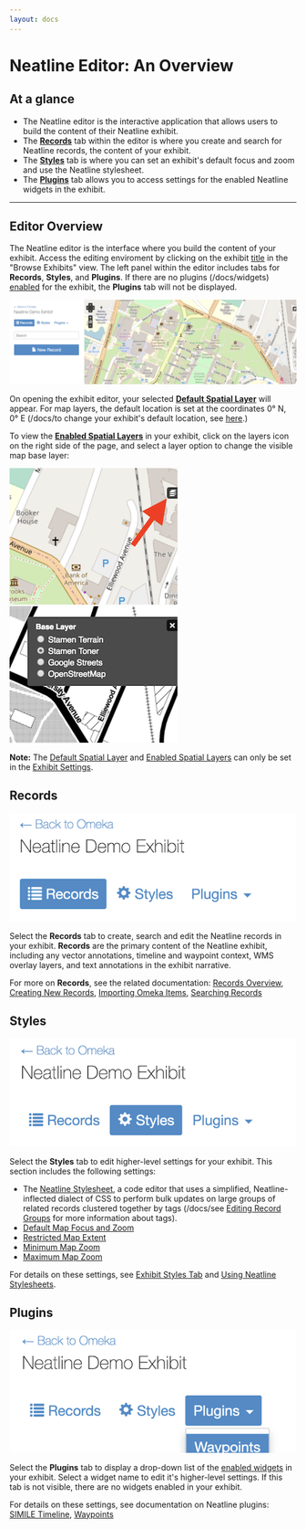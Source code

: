 ```yaml
---
layout: docs
---
```


# Neatline Editor: An Overview

## At a glance

- The Neatline editor is the interactive application that allows users to build the content of their Neatline exhibit.
- The [**Records**](#records) tab within the editor is where you create and search for Neatline records, the content of your exhibit.
- The [**Styles**](#styles) tab is where you can set an exhibit's default focus and zoom and use the Neatline stylesheet.
- The [**Plugins**](#plugins) tab allows you to access settings for the enabled Neatline widgets in the exhibit.

---

## Editor Overview

The Neatline editor is the interface where you build the content of your exhibit. Access the editing enviroment by clicking on the exhibit [title](/docs/managing-exhibits) in the "Browse Exhibits" view. The left panel within the editor includes tabs for **Records**, **Styles**, and **Plugins**. If there are no plugins (/docs/widgets) [enabled](/docs/creating-exhibits#widgets) for the exhibit, the **Plugins** tab will not be displayed. 

![Screenshot of Neatline editing environment](/assets/images/docs/editor-overview.png)

On opening the exhibit editor, your selected [**Default Spatial Layer**](/docs/creating-exhibits#default-spatial-layer) will appear. For map layers, the default location is set at the coordinates 0° N, 0° E (/docs/to change your exhibit's default location, see [here](/docs/exhibit-styles-tab#default-map-focus).)

To view the [**Enabled Spatial Layers**](/docs/creating-exhibits#enabled-spatial-layers) in your exhibit, click on the layers icon on the right side of the page, and select a layer option to change the visible map base layer:

![Screenshot layers icon](/assets/images/docs/layers-icon.png)   ![Screenshot layers icon selected](/assets/images/docs/layers-icon-open.png)

**Note:** The [Default Spatial Layer](/docs/creating-exhibits#default-spatial-layer) and [Enabled Spatial Layers](/docs/creating-exhibits#enabled-spatial-layers) can only be set in the [Exhibit Settings](/docs/creating-exhibits#exhibit-settings). 

## Records

![Screenshot of Records tab](/assets/images/docs/records-tab.png)

Select the **Records** tab to create, search and edit the Neatline records in your exhibit. **Records** are the primary content of the Neatline exhibit, including any vector annotations, timeline and waypoint context, WMS overlay layers, and text annotations in the exhibit narrative. 

For more on **Records**, see the related documentation: [Records Overview](/docs/records-overview), [Creating New Records](/docs/creating-records), [Importing Omeka Items](/docs/importing-omeka-items), [Searching Records](/docs/searching-records)

## Styles

![Screenshot of Styles tab selected](/assets/images/docs/styles-tab.png)

Select the **Styles** tab to edit higher-level settings for your exhibit. This section includes the following settings:

- The [Neatline Stylesheet](/docs/neatline-stylesheets), a code editor that uses a simplified, Neatline-inflected dialect of CSS to perform bulk updates on large groups of related records clustered together by tags (/docs/see [Editing Record Groups](/docs/style-tab-groups) for more information about tags).
- [Default Map Focus and Zoom](/docs/exhibit-styles-tab#default-map-focus) 
- [Restricted Map Extent](/docs/exhibit-styles-tab#restricted-map-extent)
- [Minimum Map Zoom](/docs/exhibit-styles-tab#minimum-map-zoom)
- [Maximum Map Zoom](/docs/exhibit-styles-tab#maximum-map-zoom)

For details on these settings, see [Exhibit Styles Tab](/docs/exhibit-styles-tab) and [Using Neatline Stylesheets](/docs/neatline-stylesheets).

## Plugins

![Screenshot of plugins tab selected](/assets/images/docs/editor-plugins-tab.png)

Select the **Plugins** tab to display a drop-down list of the [enabled widgets](/docs/creating-exhibits#widgets) in your exhibit. Select a widget name to edit it's higher-level settings. If this tab is not visible, there are no widgets enabled in your exhibit.

For details on these settings, see documentation on Neatline plugins: [SIMILE Timeline](/docs/working-with-the-simile-timeline-widget), [Waypoints](/docs/working-with-the-waypoints-plugin)
